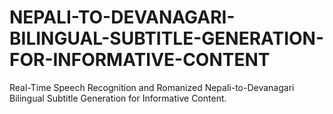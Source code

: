 # NEPALI-TO-DEVANAGARI-BILINGUAL-SUBTITLE-GENERATION-FOR-INFORMATIVE-CONTENT
Real-Time Speech Recognition and Romanized Nepali-to-Devanagari Bilingual Subtitle Generation for Informative Content.
